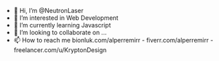 - 👋 Hi, I’m @NeutronLaser
- 👀 I’m interested in Web Development
- 🌱 I’m currently learning Javascript
- 💞️ I’m looking to collaborate on ...
- 📫 How to reach me bionluk.com/alperremirr - fiverr.com/alperremirr - freelancer.com/u/KryptonDesign

<!---
NeutronLaser/NeutronLaser is a ✨ special ✨ repository because its `README.md` (this file) appears on your GitHub profile.
You can click the Preview link to take a look at your changes.
--->

